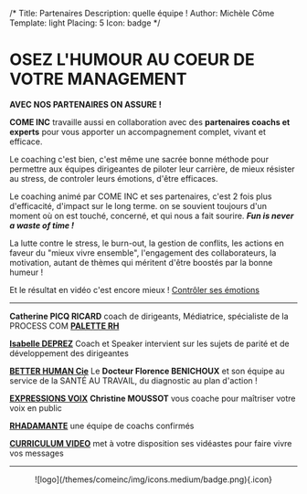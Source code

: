 /*
Title: Partenaires
Description: quelle équipe !
Author: Michèle Côme
Template: light
Placing: 5
Icon: badge
*/
		
# **OSEZ L'HUMOUR AU COEUR DE VOTRE MANAGEMENT**

**AVEC NOS PARTENAIRES ON ASSURE !** 

**COME INC** travaille aussi en collaboration avec des **partenaires coachs et experts** pour vous apporter un accompagnement complet, vivant et efficace.

Le coaching c'est bien, c'est même une sacrée bonne méthode pour  permettre aux équipes dirigeantes de piloter leur carrière, de mieux résister au stress, de controler leurs émotions, d'être efficaces.

Le coaching animé par COME INC et ses partenaires, c'est 2 fois plus d'efficacité, d'impact sur le long terme. on se souvient toujours d'un moment où on est touché, concerné, et qui nous a fait sourire. ***Fun is never a waste of time !***

La lutte contre le stress, le burn-out, la gestion de conflits, les actions en faveur du "mieux vivre ensemble", l'engagement des collaborateurs, la motivation, autant de thèmes qui méritent d'être boostés par la bonne humeur !


Et le résultat en vidéo c'est encore mieux !
[Contrôler ses émotions](http://www.paletterh.com/videos.htm )


----------


**Catherine PICQ RICARD** coach de dirigeants, Médiatrice, spécialiste de la PROCESS COM **[PALETTE RH](http://www.paletterh.com/)**

**[Isabelle DEPREZ](http://www.isabelledeprez.fr/#!parcours-profil-isabelle/coh)** Coach et Speaker intervient sur les sujets de parité et de développement des dirigeantes

**[BETTER HUMAN Cie](http://www.betterhuman.fr/nos-interventions/)** Le **Docteur Florence BENICHOUX** et son équipe au service de la SANTÉ AU TRAVAIL, du diagnostic au plan d'action !

**[EXPRESSIONS VOIX](http://www.expressions-voix.fr/)** **Christine MOUSSOT** vous coache pour maîtriser votre voix en public

**[RHADAMANTE](http://www.rhadamante.com/)** une équipe de coachs confirmés

**[CURRICULUM VIDEO](http://www.curriculum-video.com/)** met à votre disposition ses vidéastes pour faire vivre vos messages

----------
<center>
    ![logo](/themes/comeinc/img/icons.medium/badge.png){.icon}
</center>